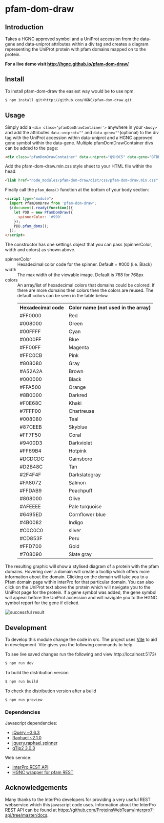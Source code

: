 # pfam-dom-draw

## Introduction
Takes a HGNC approved symbol and a UniProt accession from the data-gene and data-uniprot attributes within a div tag and creates a diagram representing the UniProt protein with pfam domains mapped on to the protein.

**For a live demo visit http://hgnc.github.io/pfam-dom-draw/**

## Install
To install pfam-dom-draw the easiest way would be to use npm:
```sh
$ npm install git+http://github.com/HGNC/pfam-dom-draw.git
```

## Usage
Simply add a `<div class='pfamDomDrawContainer'>` anywhere in your `<body>` and add the attributes `data-uniprot=""` and `data-gene=""`(optional) to the div tag with the UniProt accession within data-uniprot and a HGNC approved gene symbol within the data-gene. Multiple pfamDomDrawContainer divs can be added to the page:
```html
<div class="pfamDomDrawContainer" data-uniprot="Q9H0C5" data-gene="BTBD1"></div>
```

Add the pfam-dom-draw.min.css style sheet to your HTML file within the head:
```html
<link href="node_modules/pfam-dom-draw/dist/css/pfam-dom-draw.min.css" rel="stylesheet"/>
```

Finally call the `pfam_doms()` function at the bottom of your body section:
```html
<script type="module">
  import PfamDomDraw from 'pfam-dom-draw';
  $(document).ready(function(){
    let PDD = new PfamDomDraw({
      spinnerColor: '#999'
    });
    PDD.pfam_doms();
  });
</script>
```
The constructor has one settings object that you can pass (spinnerColor, width and colors) as shown above.
<dl>
  <dt>spinnerColor</dt>
  <dd>Hexadecimal color code for the spinner. Default = #000 (i.e. Black)</dd>
  <dt>width</dt>
  <dd>The max width of the viewable image. Default is 768 for 768px</dd>
  <dt>colors</dt>
  <dd>
    An array/list of hexadecimal colors that domains could be colored. If there are more domains then colors then the colors are reused. The default colors can be seen in the table below.
    <table>
      <tr><th>Hexadecimal code</th><th>Color name (not used in the array)</th></tr>
      <tr><td>#FF0000</td><td>Red</td></tr>
      <tr><td>#008000</td><td>Green</td></tr>
      <tr><td>#00FFFF</td><td>Cyan</td></tr>
      <tr><td>#0000FF</td><td>Blue</td></tr>
      <tr><td>#FF00FF</td><td>Magenta</td></tr>
      <tr><td>#FFC0CB</td><td>Pink</td></tr>
      <tr><td>#808080</td><td>Gray</td></tr>
      <tr><td>#A52A2A</td><td>Brown</td></tr>
      <tr><td>#000000</td><td>Black</td></tr>
      <tr><td>#FFA500</td><td>Orange</td></tr>
      <tr><td>#8B0000</td><td>Darkred</td></tr>
      <tr><td>#F0E68C</td><td>Khaki</td></tr>
      <tr><td>#7FFF00</td><td>Chartreuse</td></tr>
      <tr><td>#008080</td><td>Teal</td></tr>
      <tr><td>#87CEEB</td><td>Skyblue</td></tr>
      <tr><td>#FF7F50</td><td>Coral</td></tr>
      <tr><td>#9400D3</td><td>Darkviolet</td></tr>
      <tr><td>#FF69B4</td><td>Hotpink</td></tr>
      <tr><td>#DCDCDC</td><td>Gainsboro</td></tr>
      <tr><td>#D2B48C</td><td>Tan</td></tr>
      <tr><td>#2F4F4F</td><td>Darkslategray</td></tr>
      <tr><td>#FA8072</td><td>Salmon</td></tr>
      <tr><td>#FFDAB9</td><td>Peachpuff</td></tr>
      <tr><td>#808000</td><td>Olive</td></tr>
      <tr><td>#AFEEEE</td><td>Pale turquoise</td></tr>
      <tr><td>#6495ED</td><td>Cornflower blue</td></tr>
      <tr><td>#4B0082</td><td>Indigo</td></tr>
      <tr><td>#C0C0C0</td><td>silver</td></tr>
      <tr><td>#CD853F</td><td>Peru</td></tr>
      <tr><td>#FFD700</td><td>Gold</td></tr>
      <tr><td>#708090</td><td>Slate gray</td></tr>
    </table>
  </dd>
</dl>

The resulting graphic will show a stylised diagram of a protein with the pfam domains. Hovering over a domain will create a tooltip which offers more information about the domain. Clicking on the domain will take you to a Pfam domain page within InterPro for that particular domain. You can also click on the UniProt text above the protein which will navigate you to the UniProt page for the protein. If a gene symbol was added, the gene symbol will appear before the UniProt accession and will navigate you to the HGNC symbol report for the gene if clicked.

![successful result](https://user-images.githubusercontent.com/9589542/213166573-c16ffcee-6e1f-4e36-ad4c-16ee4b497824.png)

## Development
To develop this module change the code in src. The project uses [Vite](https://vitejs.dev/) to aid in development. Vite gives you the following commands to help.

To see live saved changes run the following and view http://localhost:5173/
```sh
$ npm run dev
```

To build the distribution version
```sh
$ npm run build
```

To check the distribution version after a build
```sh
$ npm run preview
```

### Dependencies
Javascript dependencies:
- [jQuery ~3.6.3](https://code.jquery.com/jquery-3.6.3.min.js)
- [Raphael ~2.1.0](https://cdnjs.cloudflare.com/ajax/libs/raphael/2.1.0/raphael-min.js)
- [jquery.raphael.spinner](https://github.com/HGNC/jquery.raphael.spinner)
- [qTip2 3.0.3](https://cdnjs.cloudflare.com/ajax/libs/qtip2/3.0.3/jquery.qtip.min.js)

Web service:
- [InterPro REST API](https://github.com/ProteinsWebTeam/interpro7-api/tree/master/docs)
- [HGNC wrapper for pfam REST](https://www.genenames.org/cgi-bin/protein/pfam-domains?up=P60709)

## Acknowledgements
Many thanks to the InterPro developers for providing a very useful REST webservice which this javascript code uses.
Information about the InterPro REST API can be found at https://github.com/ProteinsWebTeam/interpro7-api/tree/master/docs.
